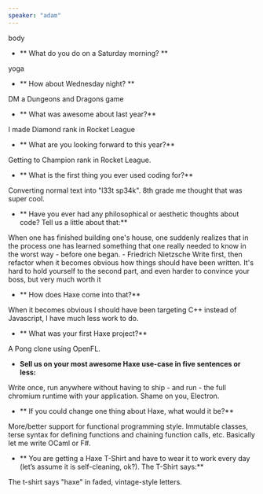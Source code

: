 ```yaml
---
speaker: "adam"
---
```


body

* ** What do you do on a Saturday morning? **

yoga

* ** How about Wednesday night? **

DM a Dungeons and Dragons game

* ** What was awesome about last year?**

I made Diamond rank in Rocket League

* ** What are you looking forward to this year?**

Getting to Champion rank in Rocket League.

* ** What is the first thing you ever used coding for?**

Converting normal text into "l33t sp34k". 8th grade me thought that was super cool.

* ** Have you ever had any philosophical or aesthetic thoughts about code? Tell us a little about that:**

When one has finished building one's house, one suddenly realizes that in the process one has learned something that one really needed to know in the worst way - before one began. - Friedrich Nietzsche
Write first, then refactor when it becomes obvious how things should have been written. It's hard to hold yourself to the second part, and even harder to convince your boss, but very much worth it

* ** How does Haxe come into that?**

When it becomes obvious I should have been targeting C++ instead of Javascript, I have much less work to do.

* ** What was your first Haxe project?**

A Pong clone using OpenFL.

* **Sell us on your most awesome Haxe use-case in five sentences or less:**

Write once, run anywhere without having to ship - and run - the full chromium runtime with your application. Shame on you, Electron.

* ** If you could change one thing about Haxe, what would it be?**

More/better support for functional programming style. Immutable classes, terse syntax for defining functions and chaining function calls, etc. Basically let me write OCaml or F#.

* ** You are getting a Haxe T-Shirt and have to wear it to work every day (let’s assume it is self-cleaning, ok?). The T-Shirt says:**

The t-shirt says "haxe" in faded, vintage-style letters.

